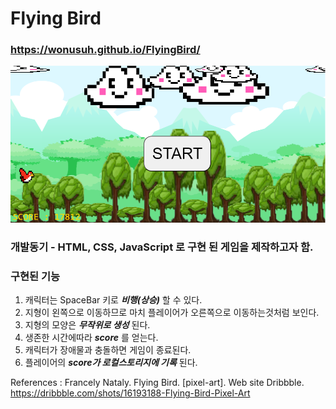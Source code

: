 # Flying Bird

### https://wonusuh.github.io/FlyingBird/

![게임 예시 이미지](./imgs/playing.PNG)

### 개발동기 - HTML, CSS, JavaScript 로 구현 된 게임을 제작하고자 함.

### 구현된 기능
1. 캐릭터는 SpaceBar 키로 ***비행(상승)*** 할 수 있다.
2. 지형이 왼쪽으로 이동하므로 마치 플레이어가 오른쪽으로 이동하는것처럼 보인다.
3. 지형의 모양은 ***무작위로 생성*** 된다.
4. 생존한 시간에따라 ***score*** 를 얻는다.
5. 캐릭터가 장애물과 충돌하면 게임이 종료된다.
6. 플레이어의 ***score가 로컬스토리지에 기록*** 된다.

References : 
Francely Nataly. Flying Bird. [pixel-art]. Web site Dribbble. https://dribbble.com/shots/16193188-Flying-Bird-Pixel-Art
